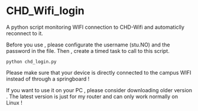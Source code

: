 # CHD_Wifi_login
A python script monitoring WIFI connection to CHD-Wifi and automaticlly reconnect to it.

Before you use , please configurate the username (stu.NO) and the password in the file.
Then , create a timed task to call to this script.

```
python chd_login.py
```

Please make sure that your device is directly connected to the campus WIFI instead of through a springboard ! 

If you want to use it on your PC , please consider downloading older version . The latest version is just for my router and can only work normally on Linux !
